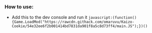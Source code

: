 ### How to use:
- Add this to the dev console and run it `javascript:(function(){Game.LoadMod("https://rawcdn.githack.com/omaruvu/Kaizo-Cookie/54e32ee6f2b001414bd7831da901f8a5c8d73ff4/main.JS");})()`
